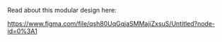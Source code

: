 Read about this modular design here:

https://www.figma.com/file/qsh80UqGqjaSMMajiZxsuS/Untitled?node-id=0%3A1
